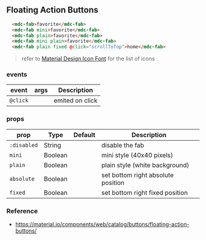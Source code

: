 ## Floating Action Buttons

```html
  <mdc-fab>favorite</mdc-fab>
  <mdc-fab mini>favorite</mdc-fab>
  <mdc-fab plain>favorite</mdc-fab>
  <mdc-fab mini plain>favorite</mdc-fab>
  <mdc-fab plain fixed @click="scrollToTop">home</mdc-fab>
```

> refer to [Material Design Icon Font](https://material.io/icons/) for the list of icons 


### events

| event | args | Description |
|-------|------|-------------|
|`@click`||emited on click |


### props

| prop | Type | Default | Description |
|-------|------|---------|-------------|
|`:disabled`|String|| disable the fab |
|`mini`|Boolean|| mini style (40x40 pixels)|
|`plain`|Boolean|| plain style (white background)|
|`absolute`| Boolean|| set bottom right absolute position |
|`fixed`| Boolean|| set bottom right fixed position |


### Reference
- https://material.io/components/web/catalog/buttons/floating-action-buttons/